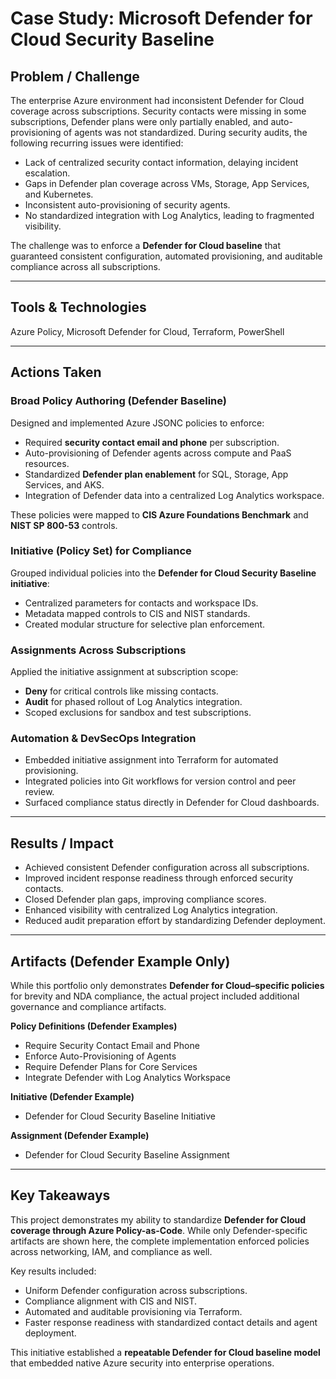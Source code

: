 # Case Study: Microsoft Defender for Cloud Security Baseline

## Problem / Challenge

The enterprise Azure environment had inconsistent Defender for Cloud coverage across subscriptions. Security contacts were missing in some subscriptions, Defender plans were only partially enabled, and auto-provisioning of agents was not standardized.
During security audits, the following recurring issues were identified:

* Lack of centralized security contact information, delaying incident escalation.
* Gaps in Defender plan coverage across VMs, Storage, App Services, and Kubernetes.
* Inconsistent auto-provisioning of security agents.
* No standardized integration with Log Analytics, leading to fragmented visibility.

The challenge was to enforce a **Defender for Cloud baseline** that guaranteed consistent configuration, automated provisioning, and auditable compliance across all subscriptions.

---

## Tools & Technologies
Azure Policy, Microsoft Defender for Cloud, Terraform, PowerShell

---

## Actions Taken

### Broad Policy Authoring (Defender Baseline)

Designed and implemented Azure JSONC policies to enforce:

* Required **security contact email and phone** per subscription.
* Auto-provisioning of Defender agents across compute and PaaS resources.
* Standardized **Defender plan enablement** for SQL, Storage, App Services, and AKS.
* Integration of Defender data into a centralized Log Analytics workspace.

These policies were mapped to **CIS Azure Foundations Benchmark** and **NIST SP 800-53** controls.

### Initiative (Policy Set) for Compliance

Grouped individual policies into the **Defender for Cloud Security Baseline initiative**:

* Centralized parameters for contacts and workspace IDs.
* Metadata mapped controls to CIS and NIST standards.
* Created modular structure for selective plan enforcement.

### Assignments Across Subscriptions

Applied the initiative assignment at subscription scope:

* **Deny** for critical controls like missing contacts.
* **Audit** for phased rollout of Log Analytics integration.
* Scoped exclusions for sandbox and test subscriptions.

### Automation & DevSecOps Integration

* Embedded initiative assignment into Terraform for automated provisioning.
* Integrated policies into Git workflows for version control and peer review.
* Surfaced compliance status directly in Defender for Cloud dashboards.

---

## Results / Impact

* Achieved consistent Defender configuration across all subscriptions.
* Improved incident response readiness through enforced security contacts.
* Closed Defender plan gaps, improving compliance scores.
* Enhanced visibility with centralized Log Analytics integration.
* Reduced audit preparation effort by standardizing Defender deployment.

---

## Artifacts (Defender Example Only)

While this portfolio only demonstrates **Defender for Cloud–specific policies** for brevity and NDA compliance, the actual project included additional governance and compliance artifacts.

**Policy Definitions (Defender Examples)**

* Require Security Contact Email and Phone
* Enforce Auto-Provisioning of Agents
* Require Defender Plans for Core Services
* Integrate Defender with Log Analytics Workspace

**Initiative (Defender Example)**

* Defender for Cloud Security Baseline Initiative

**Assignment (Defender Example)**

* Defender for Cloud Security Baseline Assignment

---

## Key Takeaways

This project demonstrates my ability to standardize **Defender for Cloud coverage through Azure Policy-as-Code**. While only Defender-specific artifacts are shown here, the complete implementation enforced policies across networking, IAM, and compliance as well.

Key results included:

* Uniform Defender configuration across subscriptions.
* Compliance alignment with CIS and NIST.
* Automated and auditable provisioning via Terraform.
* Faster response readiness with standardized contact details and agent deployment.

This initiative established a **repeatable Defender for Cloud baseline model** that embedded native Azure security into enterprise operations.
